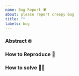 ```yaml
---
name: Bug Report 🕷
about: please report creepy bug
title: ""
labels: bug
---
```


### Abstract 🔥

### How to Reproduce 🤔

### How to solve 🙋‍♀️
